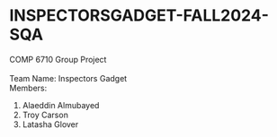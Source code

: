 # INSPECTORSGADGET-FALL2024-SQA
COMP 6710 Group Project  
<br/>
Team Name: Inspectors Gadget
<br/>
Members:
  
1. Alaeddin Almubayed
2. Troy Carson
3. Latasha Glover
